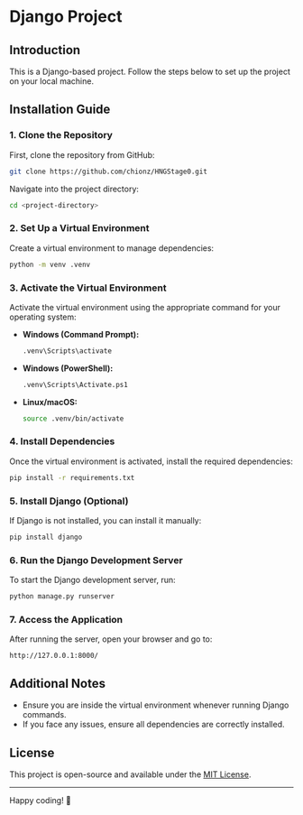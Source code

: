 # Django Project

## Introduction

This is a Django-based project. Follow the steps below to set up the project on your local machine.

## Installation Guide

### 1. Clone the Repository

First, clone the repository from GitHub:

```sh
git clone https://github.com/chionz/HNGStage0.git
```

Navigate into the project directory:

```sh
cd <project-directory>
```

### 2. Set Up a Virtual Environment

Create a virtual environment to manage dependencies:

```sh
python -m venv .venv
```

### 3. Activate the Virtual Environment

Activate the virtual environment using the appropriate command for your operating system:

- **Windows (Command Prompt):**
  ```sh
  .venv\Scripts\activate
  ```
- **Windows (PowerShell):**
  ```sh
  .venv\Scripts\Activate.ps1
  ```
- **Linux/macOS:**
  ```sh
  source .venv/bin/activate
  ```

### 4. Install Dependencies

Once the virtual environment is activated, install the required dependencies:

```sh
pip install -r requirements.txt
```

### 5. Install Django (Optional)

If Django is not installed, you can install it manually:

```sh
pip install django
```

### 6. Run the Django Development Server

To start the Django development server, run:

```sh
python manage.py runserver
```

### 7. Access the Application

After running the server, open your browser and go to:

```
http://127.0.0.1:8000/
```

## Additional Notes

- Ensure you are inside the virtual environment whenever running Django commands.
- If you face any issues, ensure all dependencies are correctly installed.

## License

This project is open-source and available under the [MIT License](LICENSE).

---

Happy coding! 🚀

